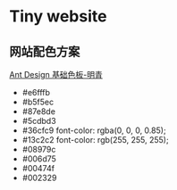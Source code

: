 # Tiny website

## 网站配色方案

[Ant Design 基础色板-明青](https://ant.design/docs/spec/colors-cn#%E5%9F%BA%E7%A1%80%E8%89%B2%E6%9D%BF)

- #e6fffb
- #b5f5ec
- #87e8de
- #5cdbd3
- #36cfc9 font-color: rgba(0, 0, 0, 0.85);
- #13c2c2 font-color: rgb(255, 255, 255);
- #08979c
- #006d75
- #00474f
- #002329